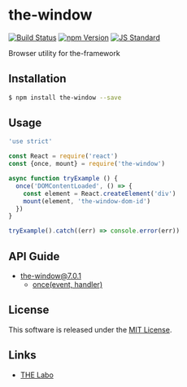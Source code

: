 the-window
==========

<!---
This file is generated by the-tmpl. Do not update manually.
--->

<!-- Badge Start -->
<a name="badges"></a>

[![Build Status][bd_travis_shield_url]][bd_travis_url]
[![npm Version][bd_npm_shield_url]][bd_npm_url]
[![JS Standard][bd_standard_shield_url]][bd_standard_url]

[bd_repo_url]: https://github.com/the-labo/the-window
[bd_travis_url]: http://travis-ci.org/the-labo/the-window
[bd_travis_shield_url]: http://img.shields.io/travis/the-labo/the-window.svg?style=flat
[bd_travis_com_url]: http://travis-ci.com/the-labo/the-window
[bd_travis_com_shield_url]: https://api.travis-ci.com/the-labo/the-window.svg?token=
[bd_license_url]: https://github.com/the-labo/the-window/blob/master/LICENSE
[bd_npm_url]: http://www.npmjs.org/package/the-window
[bd_npm_shield_url]: http://img.shields.io/npm/v/the-window.svg?style=flat
[bd_standard_url]: http://standardjs.com/
[bd_standard_shield_url]: https://img.shields.io/badge/code%20style-standard-brightgreen.svg

<!-- Badge End -->


<!-- Description Start -->
<a name="description"></a>

Browser utility for the-framework

<!-- Description End -->


<!-- Overview Start -->
<a name="overview"></a>



<!-- Overview End -->


<!-- Sections Start -->
<a name="sections"></a>

<!-- Section from "doc/guides/01.Installation.md.hbs" Start -->

<a name="section-doc-guides-01-installation-md"></a>

Installation
-----

```bash
$ npm install the-window --save
```


<!-- Section from "doc/guides/01.Installation.md.hbs" End -->

<!-- Section from "doc/guides/02.Usage.md.hbs" Start -->

<a name="section-doc-guides-02-usage-md"></a>

Usage
---------

```javascript
'use strict'

const React = require('react')
const {once, mount} = require('the-window')

async function tryExample () {
  once('DOMContentLoaded', () => {
    const element = React.createElement('div')
    mount(element, 'the-window-dom-id')
  })
}

tryExample().catch((err) => console.error(err))

```


<!-- Section from "doc/guides/02.Usage.md.hbs" End -->

<!-- Section from "doc/guides/10.API Guide.md.hbs" Start -->

<a name="section-doc-guides-10-a-p-i-guide-md"></a>

API Guide
-----

+ [the-window@7.0.1](./doc/api/api.md)
  + [once(event, handler)](./doc/api/api.md#the-window-function-once)


<!-- Section from "doc/guides/10.API Guide.md.hbs" End -->


<!-- Sections Start -->


<!-- LICENSE Start -->
<a name="license"></a>

License
-------
This software is released under the [MIT License](https://github.com/the-labo/the-window/blob/master/LICENSE).

<!-- LICENSE End -->


<!-- Links Start -->
<a name="links"></a>

Links
------

+ [THE Labo][t_h_e_labo_url]

[t_h_e_labo_url]: https://github.com/the-labo

<!-- Links End -->
